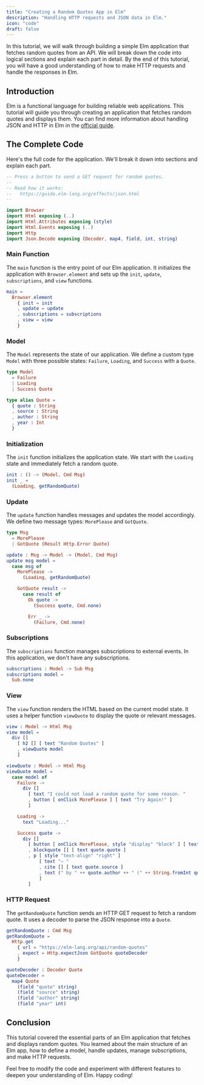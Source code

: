 ```yaml
---
title: "Creating a Random Quotes App in Elm"
description: "Handling HTTP requests and JSON data in Elm."
icon: "code"
draft: false
---
```


In this tutorial, we will walk through building a simple Elm application that fetches random quotes from an API. We will break down the code into logical sections and explain each part in detail. By the end of this tutorial, you will have a good understanding of how to make HTTP requests and handle the responses in Elm.

## Introduction

Elm is a functional language for building reliable web applications. This tutorial will guide you through creating an application that fetches random quotes and displays them. You can find more information about handling JSON and HTTP in Elm in the [official guide](https://guide.elm-lang.org/effects/json.html).

## The Complete Code

Here's the full code for the application. We'll break it down into sections and explain each part.

```elm
-- Press a button to send a GET request for random quotes.
--
-- Read how it works:
--   https://guide.elm-lang.org/effects/json.html
--

import Browser
import Html exposing (..)
import Html.Attributes exposing (style)
import Html.Events exposing (..)
import Http
import Json.Decode exposing (Decoder, map4, field, int, string)
```

### Main Function

The `main` function is the entry point of our Elm application. It initializes the application with `Browser.element` and sets up the `init`, `update`, `subscriptions`, and `view` functions.

```elm
main =
  Browser.element
    { init = init
    , update = update
    , subscriptions = subscriptions
    , view = view
    }
```

### Model

The `Model` represents the state of our application. We define a custom type `Model` with three possible states: `Failure`, `Loading`, and `Success` with a `Quote`.

```elm
type Model
  = Failure
  | Loading
  | Success Quote

type alias Quote =
  { quote : String
  , source : String
  , author : String
  , year : Int
  }
```

### Initialization

The `init` function initializes the application state. We start with the `Loading` state and immediately fetch a random quote.

```elm
init : () -> (Model, Cmd Msg)
init _ =
  (Loading, getRandomQuote)
```

### Update

The `update` function handles messages and updates the model accordingly. We define two message types: `MorePlease` and `GotQuote`.

```elm
type Msg
  = MorePlease
  | GotQuote (Result Http.Error Quote)

update : Msg -> Model -> (Model, Cmd Msg)
update msg model =
  case msg of
    MorePlease ->
      (Loading, getRandomQuote)

    GotQuote result ->
      case result of
        Ok quote ->
          (Success quote, Cmd.none)

        Err _ ->
          (Failure, Cmd.none)
```

### Subscriptions

The `subscriptions` function manages subscriptions to external events. In this application, we don't have any subscriptions.

```elm
subscriptions : Model -> Sub Msg
subscriptions model =
  Sub.none
```

### View

The `view` function renders the HTML based on the current model state. It uses a helper function `viewQuote` to display the quote or relevant messages.

```elm
view : Model -> Html Msg
view model =
  div []
    [ h2 [] [ text "Random Quotes" ]
    , viewQuote model
    ]

viewQuote : Model -> Html Msg
viewQuote model =
  case model of
    Failure ->
      div []
        [ text "I could not load a random quote for some reason. "
        , button [ onClick MorePlease ] [ text "Try Again!" ]
        ]

    Loading ->
      text "Loading..."

    Success quote ->
      div []
        [ button [ onClick MorePlease, style "display" "block" ] [ text "More Please!" ]
        , blockquote [] [ text quote.quote ]
        , p [ style "text-align" "right" ]
            [ text "— "
            , cite [] [ text quote.source ]
            , text (" by " ++ quote.author ++ " (" ++ String.fromInt quote.year ++ ")")
            ]
        ]
```

### HTTP Request

The `getRandomQuote` function sends an HTTP GET request to fetch a random quote. It uses a decoder to parse the JSON response into a `Quote`.

```elm
getRandomQuote : Cmd Msg
getRandomQuote =
  Http.get
    { url = "https://elm-lang.org/api/random-quotes"
    , expect = Http.expectJson GotQuote quoteDecoder
    }

quoteDecoder : Decoder Quote
quoteDecoder =
  map4 Quote
    (field "quote" string)
    (field "source" string)
    (field "author" string)
    (field "year" int)
```

## Conclusion

This tutorial covered the essential parts of an Elm application that fetches and displays random quotes. You learned about the main structure of an Elm app, how to define a model, handle updates, manage subscriptions, and make HTTP requests.

Feel free to modify the code and experiment with different features to deepen your understanding of Elm. Happy coding!